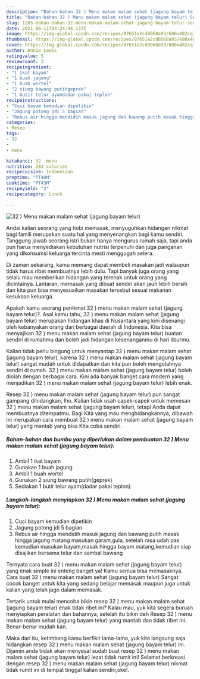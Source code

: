 ```yaml
---
description: "Bahan-bahan 32 ) Menu makan malam sehat (jagung bayam telur) Sederhana dan Mudah Dibuat"
title: "Bahan-bahan 32 ) Menu makan malam sehat (jagung bayam telur) Sederhana dan Mudah Dibuat"
slug: 1265-bahan-bahan-32-menu-makan-malam-sehat-jagung-bayam-telur-sederhana-dan-mudah-dibuat
date: 2021-06-11T04:24:44.137Z
image: https://img-global.cpcdn.com/recipes/87651e2cd8068a93/680x482cq70/32-menu-makan-malam-sehat-jagung-bayam-telur-foto-resep-utama.jpg
thumbnail: https://img-global.cpcdn.com/recipes/87651e2cd8068a93/680x482cq70/32-menu-makan-malam-sehat-jagung-bayam-telur-foto-resep-utama.jpg
cover: https://img-global.cpcdn.com/recipes/87651e2cd8068a93/680x482cq70/32-menu-makan-malam-sehat-jagung-bayam-telur-foto-resep-utama.jpg
author: Annie Lewis
ratingvalue: 5
reviewcount: 3
recipeingredient:
- "1 ikat bayam"
- "1 buah jagung"
- "1 buah wortel"
- "2 siung bawang putihgeprek"
- "1 butir telur ayamdadar pakai teplon"
recipeinstructions:
- "Cuci bayam kemudian dipetikin"
- "Jagung potong jdi 5 bagian"
- "Rebus air hingga mendidih masuk jagung dan bawang putih masak hingga jagung matang masukan garam,gula, setelah rasa udah pas kemudian masukan bayam,masak hingga bayam matang,kemudian siap disajikan bersama telur dan sambal bawang"
categories:
- Resep
tags:
- 32
- 
- menu

katakunci: 32  menu 
nutrition: 283 calories
recipecuisine: Indonesian
preptime: "PT40M"
cooktime: "PT43M"
recipeyield: "2"
recipecategory: Lunch

---
```



![32 ) Menu makan malam sehat (jagung bayam telur)](https://img-global.cpcdn.com/recipes/87651e2cd8068a93/680x482cq70/32-menu-makan-malam-sehat-jagung-bayam-telur-foto-resep-utama.jpg)

Andai kalian seorang yang hobi memasak, menyuguhkan hidangan nikmat bagi famili merupakan suatu hal yang menyenangkan bagi kamu sendiri. Tanggung jawab seorang istri bukan hanya mengurus rumah saja, tapi anda pun harus menyediakan kebutuhan nutrisi terpenuhi dan juga panganan yang dikonsumsi keluarga tercinta mesti menggugah selera.

Di zaman  sekarang, kamu memang dapat membeli masakan jadi walaupun tidak harus ribet membuatnya lebih dulu. Tapi banyak juga orang yang selalu mau memberikan hidangan yang terenak untuk orang yang dicintainya. Lantaran, memasak yang dibuat sendiri akan jauh lebih bersih dan kita pun bisa menyesuaikan masakan tersebut sesuai makanan kesukaan keluarga. 



Apakah kamu seorang penikmat 32 ) menu makan malam sehat (jagung bayam telur)?. Asal kamu tahu, 32 ) menu makan malam sehat (jagung bayam telur) merupakan hidangan khas di Nusantara yang kini disenangi oleh kebanyakan orang dari berbagai daerah di Indonesia. Kita bisa menyajikan 32 ) menu makan malam sehat (jagung bayam telur) buatan sendiri di rumahmu dan boleh jadi hidangan kesenanganmu di hari liburmu.

Kalian tidak perlu bingung untuk menyantap 32 ) menu makan malam sehat (jagung bayam telur), karena 32 ) menu makan malam sehat (jagung bayam telur) sangat mudah untuk didapatkan dan kita pun boleh mengolahnya sendiri di rumah. 32 ) menu makan malam sehat (jagung bayam telur) boleh diolah dengan berbagai cara. Kini ada banyak banget cara modern yang menjadikan 32 ) menu makan malam sehat (jagung bayam telur) lebih enak.

Resep 32 ) menu makan malam sehat (jagung bayam telur) pun sangat gampang dihidangkan, lho. Kalian tidak usah capek-capek untuk memesan 32 ) menu makan malam sehat (jagung bayam telur), tetapi Anda dapat membuatnya ditempatmu. Bagi Kita yang mau menghidangkannya, dibawah ini merupakan cara membuat 32 ) menu makan malam sehat (jagung bayam telur) yang mantab yang bisa Kita coba sendiri.

<!--inarticleads1-->

##### Bahan-bahan dan bumbu yang diperlukan dalam pembuatan 32 ) Menu makan malam sehat (jagung bayam telur):

1. Ambil 1 ikat bayam
1. Gunakan 1 buah jagung
1. Ambil 1 buah wortel
1. Gunakan 2 siung bawang putih(geprek)
1. Sediakan 1 butir telur ayam(dadar pakai teplon)




<!--inarticleads2-->

##### Langkah-langkah menyiapkan 32 ) Menu makan malam sehat (jagung bayam telur):

1. Cuci bayam kemudian dipetikin
1. Jagung potong jdi 5 bagian
1. Rebus air hingga mendidih masuk jagung dan bawang putih masak hingga jagung matang masukan garam,gula, setelah rasa udah pas kemudian masukan bayam,masak hingga bayam matang,kemudian siap disajikan bersama telur dan sambal bawang




Ternyata cara buat 32 ) menu makan malam sehat (jagung bayam telur) yang enak simple ini enteng banget ya! Kamu semua bisa memasaknya. Cara buat 32 ) menu makan malam sehat (jagung bayam telur) Sangat cocok banget untuk kita yang sedang belajar memasak maupun juga untuk kalian yang telah jago dalam memasak.

Tertarik untuk mulai mencoba bikin resep 32 ) menu makan malam sehat (jagung bayam telur) enak tidak ribet ini? Kalau mau, yuk kita segera buruan menyiapkan peralatan dan bahannya, setelah itu bikin deh Resep 32 ) menu makan malam sehat (jagung bayam telur) yang mantab dan tidak ribet ini. Benar-benar mudah kan. 

Maka dari itu, ketimbang kamu berfikir lama-lama, yuk kita langsung saja hidangkan resep 32 ) menu makan malam sehat (jagung bayam telur) ini. Dijamin anda tiidak akan menyesal sudah buat resep 32 ) menu makan malam sehat (jagung bayam telur) lezat tidak rumit ini! Selamat berkreasi dengan resep 32 ) menu makan malam sehat (jagung bayam telur) nikmat tidak rumit ini di tempat tinggal kalian sendiri,oke!.

